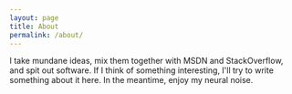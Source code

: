 ```yaml
---
layout: page
title: About
permalink: /about/
---
```


I take mundane ideas, mix them together with MSDN and StackOverflow, and spit out software. If I think of something interesting, I'll try to write something about it here. In the meantime, enjoy my neural noise.
